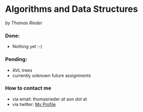 # Algorithms and Data Structures
_by Thomas Rieder_

### Done:
 * Nothing yet :-(

### Pending:
 * AVL trees
 * currently unknown future assignments
 
 
### How to contact me
 * via email: thomasrieder _at_ aon _dot_ at
 * via twitter: [My Profile](https://twitter.com/#!/thomasrieder)